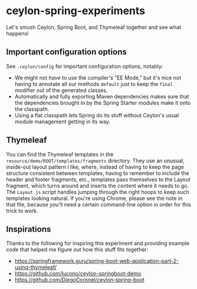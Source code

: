 # ceylon-spring-experiments

Let's smush Ceylon, Spring Boot, and Thymeleaf together and see what happens!

## Important configuration options

See `.ceylon/config` for important configuration options, notably:

   - We might not _have_ to use the compiler's "EE Mode," but it's nice not having to annotate all
     our methods `default` just to keep the `final` modifier out of the generated classes.
   - Automatically and fully exporting Maven dependencies makes sure that the dependencies brought
     in by the Spring Starter modules make it onto the classpath.
   - Using a flat classpath lets Spring do its stuff without Ceylon's usual module management
     getting in its way.

## Thymeleaf

You can find the Thymeleaf templates in the `resource/demo/ROOT/templates/fragments` directory.
They use an unusual, inside-out layout pattern I like, where, instead of having to keep the page
structure consistent between templates, having to remember to include the header and footer
fragments, etc., templates pass themselves to the Layout fragment, which turns around and inserts
the content where it needs to go. The `Layout.js` script handles jumping through the right hoops to
keep such templates looking natural. If you're using Chrome, please see the note in that file,
because you'll need a certain command-line option in order for this trick to work.

## Inspirations

Thanks to the following for inspiring this experiment and providing example code that helped me
figure out how this stuff fits together:

   - https://springframework.guru/spring-boot-web-application-part-2-using-thymeleaf/
   - https://github.com/lucono/ceylon-springboot-demo
   - https://github.com/DiegoCoronel/ceylon-spring-boot
